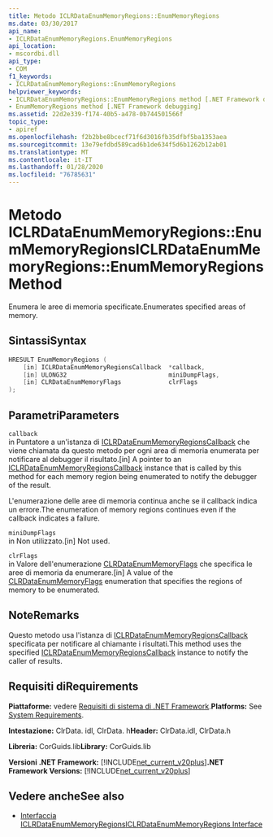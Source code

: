 ```yaml
---
title: Metodo ICLRDataEnumMemoryRegions::EnumMemoryRegions
ms.date: 03/30/2017
api_name:
- ICLRDataEnumMemoryRegions.EnumMemoryRegions
api_location:
- mscordbi.dll
api_type:
- COM
f1_keywords:
- ICLRDataEnumMemoryRegions::EnumMemoryRegions
helpviewer_keywords:
- ICLRDataEnumMemoryRegions::EnumMemoryRegions method [.NET Framework debugging]
- EnumMemoryRegions method [.NET Framework debugging]
ms.assetid: 22d2e339-f174-40b5-a478-0b744501566f
topic_type:
- apiref
ms.openlocfilehash: f2b2bbe8bcecf71f6d3016fb35dfbf5ba1353aea
ms.sourcegitcommit: 13e79efdbd589cad6b1de634f5d6b1262b12ab01
ms.translationtype: MT
ms.contentlocale: it-IT
ms.lasthandoff: 01/28/2020
ms.locfileid: "76785631"
---
```

# <a name="iclrdataenummemoryregionsenummemoryregions-method"></a><span data-ttu-id="cda64-102">Metodo ICLRDataEnumMemoryRegions::EnumMemoryRegions</span><span class="sxs-lookup"><span data-stu-id="cda64-102">ICLRDataEnumMemoryRegions::EnumMemoryRegions Method</span></span>
<span data-ttu-id="cda64-103">Enumera le aree di memoria specificate.</span><span class="sxs-lookup"><span data-stu-id="cda64-103">Enumerates specified areas of memory.</span></span>  
  
## <a name="syntax"></a><span data-ttu-id="cda64-104">Sintassi</span><span class="sxs-lookup"><span data-stu-id="cda64-104">Syntax</span></span>  
  
```cpp  
HRESULT EnumMemoryRegions (  
    [in] ICLRDataEnumMemoryRegionsCallback  *callback,  
    [in] ULONG32                            miniDumpFlags,  
    [in] CLRDataEnumMemoryFlags             clrFlags  
);  
```  
  
## <a name="parameters"></a><span data-ttu-id="cda64-105">Parametri</span><span class="sxs-lookup"><span data-stu-id="cda64-105">Parameters</span></span>  
 `callback`  
 <span data-ttu-id="cda64-106">in Puntatore a un'istanza di [ICLRDataEnumMemoryRegionsCallback](iclrdataenummemoryregionscallback-interface.md) che viene chiamata da questo metodo per ogni area di memoria enumerata per notificare al debugger il risultato.</span><span class="sxs-lookup"><span data-stu-id="cda64-106">[in] A pointer to an [ICLRDataEnumMemoryRegionsCallback](iclrdataenummemoryregionscallback-interface.md) instance that is called by this method for each memory region being enumerated to notify the debugger of the result.</span></span>  
  
 <span data-ttu-id="cda64-107">L'enumerazione delle aree di memoria continua anche se il callback indica un errore.</span><span class="sxs-lookup"><span data-stu-id="cda64-107">The enumeration of memory regions continues even if the callback indicates a failure.</span></span>  
  
 `miniDumpFlags`  
 <span data-ttu-id="cda64-108">in Non utilizzato.</span><span class="sxs-lookup"><span data-stu-id="cda64-108">[in] Not used.</span></span>  
  
 `clrFlags`  
 <span data-ttu-id="cda64-109">in Valore dell'enumerazione [CLRDataEnumMemoryFlags](clrdataenummemoryflags-enumeration.md) che specifica le aree di memoria da enumerare.</span><span class="sxs-lookup"><span data-stu-id="cda64-109">[in] A value of the [CLRDataEnumMemoryFlags](clrdataenummemoryflags-enumeration.md) enumeration that specifies the regions of memory to be enumerated.</span></span>  
  
## <a name="remarks"></a><span data-ttu-id="cda64-110">Note</span><span class="sxs-lookup"><span data-stu-id="cda64-110">Remarks</span></span>  
 <span data-ttu-id="cda64-111">Questo metodo usa l'istanza di [ICLRDataEnumMemoryRegionsCallback](iclrdataenummemoryregionscallback-interface.md) specificata per notificare al chiamante i risultati.</span><span class="sxs-lookup"><span data-stu-id="cda64-111">This method uses the specified [ICLRDataEnumMemoryRegionsCallback](iclrdataenummemoryregionscallback-interface.md) instance to notify the caller of results.</span></span>  
  
## <a name="requirements"></a><span data-ttu-id="cda64-112">Requisiti di</span><span class="sxs-lookup"><span data-stu-id="cda64-112">Requirements</span></span>  
 <span data-ttu-id="cda64-113">**Piattaforme:** vedere [Requisiti di sistema di .NET Framework](../../../../docs/framework/get-started/system-requirements.md).</span><span class="sxs-lookup"><span data-stu-id="cda64-113">**Platforms:** See [System Requirements](../../../../docs/framework/get-started/system-requirements.md).</span></span>  
  
 <span data-ttu-id="cda64-114">**Intestazione:** ClrData. idl, ClrData. h</span><span class="sxs-lookup"><span data-stu-id="cda64-114">**Header:** ClrData.idl, ClrData.h</span></span>  
  
 <span data-ttu-id="cda64-115">**Libreria:** CorGuids.lib</span><span class="sxs-lookup"><span data-stu-id="cda64-115">**Library:** CorGuids.lib</span></span>  
  
 <span data-ttu-id="cda64-116">**Versioni .NET Framework:** [!INCLUDE[net_current_v20plus](../../../../includes/net-current-v20plus-md.md)]</span><span class="sxs-lookup"><span data-stu-id="cda64-116">**.NET Framework Versions:** [!INCLUDE[net_current_v20plus](../../../../includes/net-current-v20plus-md.md)]</span></span>  
  
## <a name="see-also"></a><span data-ttu-id="cda64-117">Vedere anche</span><span class="sxs-lookup"><span data-stu-id="cda64-117">See also</span></span>

- [<span data-ttu-id="cda64-118">Interfaccia ICLRDataEnumMemoryRegions</span><span class="sxs-lookup"><span data-stu-id="cda64-118">ICLRDataEnumMemoryRegions Interface</span></span>](iclrdataenummemoryregions-interface.md)
